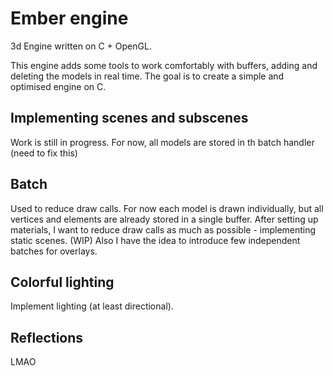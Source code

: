 # Ember engine 

3d Engine written on C + OpenGL.

This engine adds some tools to work comfortably with buffers, adding and deleting the models in real time.
The goal is to create a simple and optimised engine on C.

## Implementing scenes and subscenes
Work is still in progress. For now, all models are stored in th batch handler (need to fix this)

## Batch
Used to reduce draw calls. For now each model is drawn individually, but all vertices and elements are already stored in a single buffer. After setting up materials, I want to reduce draw calls as much as possible - implementing static scenes. (WIP)
Also I have the idea to introduce few independent batches for overlays.

## Colorful lighting
Implement lighting (at least directional). 

## Reflections
LMAO



